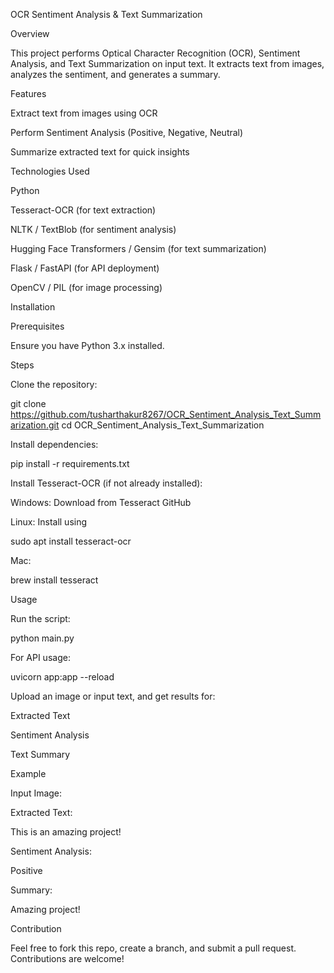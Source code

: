 OCR Sentiment Analysis & Text Summarization

Overview

This project performs Optical Character Recognition (OCR), Sentiment Analysis, and Text Summarization on input text. It extracts text from images, analyzes the sentiment, and generates a summary.

Features

Extract text from images using OCR

Perform Sentiment Analysis (Positive, Negative, Neutral)

Summarize extracted text for quick insights

Technologies Used

Python

Tesseract-OCR (for text extraction)

NLTK / TextBlob (for sentiment analysis)

Hugging Face Transformers / Gensim (for text summarization)

Flask / FastAPI (for API deployment)

OpenCV / PIL (for image processing)

Installation

Prerequisites

Ensure you have Python 3.x installed.

Steps

Clone the repository:

git clone https://github.com/tusharthakur8267/OCR_Sentiment_Analysis_Text_Summarization.git
cd OCR_Sentiment_Analysis_Text_Summarization

Install dependencies:

pip install -r requirements.txt

Install Tesseract-OCR (if not already installed):

Windows: Download from Tesseract GitHub

Linux: Install using

sudo apt install tesseract-ocr

Mac:

brew install tesseract

Usage

Run the script:

python main.py

For API usage:

uvicorn app:app --reload

Upload an image or input text, and get results for:

Extracted Text

Sentiment Analysis

Text Summary

Example

Input Image:



Extracted Text:

This is an amazing project!

Sentiment Analysis:

Positive

Summary:

Amazing project!

Contribution

Feel free to fork this repo, create a branch, and submit a pull request. Contributions are welcome!
